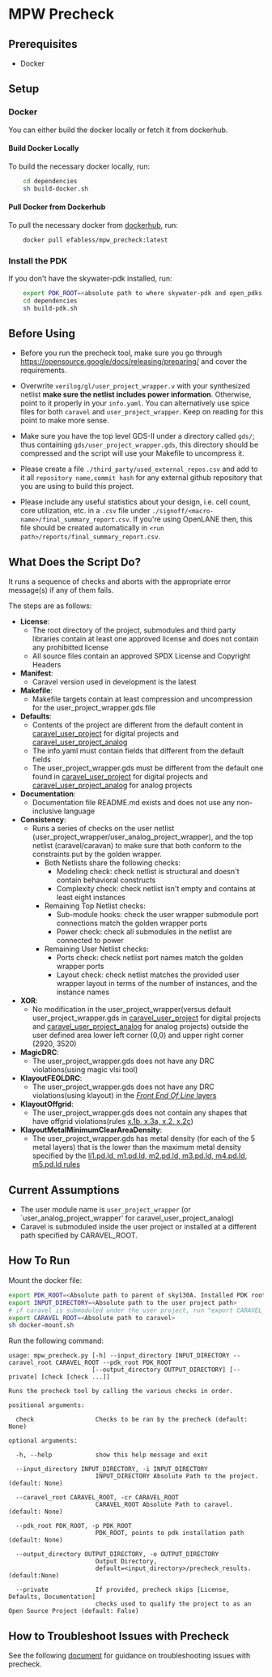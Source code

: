 # MPW Precheck

## Prerequisites

- Docker

## Setup

### Docker

You can either build the docker locally or fetch it from dockerhub.

#### Build Docker Locally

To build the necessary docker locally, run:

```bash
    cd dependencies
    sh build-docker.sh
```

#### Pull Docker from Dockerhub

To pull the necessary docker from [dockerhub](https://hub.docker.com/repository/docker/efabless/mpw_precheck/tags?page=1&ordering=last_updated), run:

```bash
    docker pull efabless/mpw_precheck:latest
```

### Install the PDK

If you don't have the skywater-pdk installed, run:

```bash
    export PDK_ROOT=<absolute path to where skywater-pdk and open_pdks will reside>
    cd dependencies
    sh build-pdk.sh
```

## Before Using

- Before you run the precheck tool, make sure you go through https://opensource.google/docs/releasing/preparing/ and cover the requirements.

- Overwrite `verilog/gl/user_project_wrapper.v` with your synthesized netlist **make sure the netlist includes power information**. Otherwise, point to it properly in your `info.yaml`. You can alternatively use spice files for
  both `caravel` and `user_project_wrapper`. Keep on reading for this point to make more sense.

- Make sure you have the top level GDS-II under a directory called `gds/`; thus containing `gds/user_project_wrapper.gds`, this directory should be compressed and the script will use your Makefile to uncompress it.

- Please create a file `./third_party/used_external_repos.csv` and add to it all `repository name,commit hash` for any external github repository that you are using to build this project.

- Please include any useful statistics about your design, i.e. cell count, core utilization, etc. in a `.csv` file under `./signoff/<macro-name>/final_summary_report.csv`. If you're using OpenLANE then, this file should be created
  automatically in `<run path>/reports/final_summary_report.csv`.

## What Does the Script Do?

It runs a sequence of checks and aborts with the appropriate error message(s) if any of them fails.

The steps are as follows:

- **License**:
    - The root directory of the project, submodules and third party libraries contain at least one approved license and does not contain any prohibitted license
    - All source files contain an approved SPDX License and Copyright Headers
- **Manifest**:
    - Caravel version used in development is the latest
- **Makefile**:
    - Makefile targets contain at least compression and uncompression for the user_project_wrapper.gds file
- **Defaults**:
    - Contents of the project are different from the default content in [caravel_user_project](https://github.com/efabless/caravel_user_project.git) for digital projects
      and [caravel_user_project_analog](https://github.com/efabless/caravel_user_project_analog.git)
    - The info.yaml must contain fields that different from the default fields
    - The user_project_wrapper.gds must be different from the default one found in [caravel_user_project](https://github.com/efabless/caravel_user_project.git) for digital projects
      and [caravel_user_project_analog](https://github.com/efabless/caravel_user_project_analog.git) for analog projects
- **Documentation**:
    - Documentation file README.md exists and does not use any non-inclusive language
- **Consistency**:
    - Runs a series of checks on the user netlist (user_project_wrapper/user_analog_project_wrapper), and the top netlist (caravel/caravan) to make sure that both conform to the constraints put by the golden wrapper.
        - Both Netlists share the following checks:
            - Modeling check: check netlist is structural and doesn't contain behavioral constructs
            - Complexity check: check netlist isn't empty and contains at least eight instances
        - Remaining Top Netlist checks:
            - Sub-module hooks: check the user wrapper submodule port connections match the golden wrapper ports
            - Power check: check all submodules in the netlist are connected to power
        - Remaining User Netlist checks:
            - Ports check: check netlist port names match the golden wrapper ports
            - Layout check: check netlist matches the provided user wrapper layout in terms of the number of instances, and the instance names
- **XOR**:
    - No modification in the user_project_wrapper(versus default user_project_wrapper.gds in [caravel_user_project](https://github.com/efabless/caravel_user_project.git) for digital projects
      and [caravel_user_project_analog](https://github.com/efabless/caravel_user_project_analog.git) for analog projects) outside the user defined area lower left corner (0,0) and upper right corner (2920, 3520)
- **MagicDRC**:
    - The user_project_wrapper.gds does not have any DRC violations(using magic vlsi tool)
- **KlayoutFEOLDRC**:
    - The user_project_wrapper.gds does not have any DRC violations(using klayout) in the [_Front End Of Line_ layers](https://skywater-pdk.readthedocs.io/en/latest/rules/summary.html#id3)
- **KlayoutOffgrid**:
    - The user_project_wrapper.gds does not contain any shapes that have offgrid violations(rules [x.1b, x.3a, x.2, x.2c](https://skywater-pdk.readthedocs.io/en/latest/rules/periphery.html))
- **KlayoutMetalMinimumClearAreaDensity**:
    - The user_project_wrapper.gds has metal density (for each of the 5 metal layers) that is the lower than the maximum metal density specified by
      the [li1.pd.ld, m1.pd.ld, m2.pd.ld, m3.pd.ld, m4.pd.ld, m5.pd.ld rules](https://skywater-pdk.readthedocs.io/en/latest/rules/periphery.html)

## Current Assumptions

- The user module name is `user_project_wrapper` (or `user_analog_project_wrapper' for caravel_user_project_analog)
- Caravel is submoduled inside the user project or installed at a different path specified by CARAVEL_ROOT.

## How To Run

Mount the docker file:

```bash
export PDK_ROOT=<Absolute path to parent of sky130A. Installed PDK root.>
export INPUT_DIRECTORY=<Absolute path to the user project path>
# if caravel is submoduled under the user project, run "export CARAVEL_ROOT=$INPUT_DIRECTORY/caravel"
export CARAVEL_ROOT=<Absolute path to caravel>
sh docker-mount.sh
```

Run the following command:

```
usage: mpw_precheck.py [-h] --input_directory INPUT_DIRECTORY --caravel_root CARAVEL_ROOT --pdk_root PDK_ROOT 
                       [--output_directory OUTPUT_DIRECTORY] [--private] [check [check ...]]

Runs the precheck tool by calling the various checks in order.

positional arguments:

  check                 Checks to be ran by the precheck (default: None)

optional arguments:

  -h, --help            show this help message and exit
  
  --input_directory INPUT_DIRECTORY, -i INPUT_DIRECTORY
                        INPUT_DIRECTORY Absolute Path to the project. (default: None)
  
  --caravel_root CARAVEL_ROOT, -cr CARAVEL_ROOT
                        CARAVEL_ROOT Absolute Path to caravel. (default: None)
  
  --pdk_root PDK_ROOT, -p PDK_ROOT
                        PDK_ROOT, points to pdk installation path (default: None)
  
  --output_directory OUTPUT_DIRECTORY, -o OUTPUT_DIRECTORY
                        Output Directory,
                        default=<input_directory>/precheck_results. (default:None)
  
  --private             If provided, precheck skips [License, Defaults, Documentation] 
                        checks used to qualify the project to as an Open Source Project (default: False)
```

## How to Troubleshoot Issues with Precheck

See the following [document](./debug_precheck.md) for guidance on troubleshooting issues with precheck.